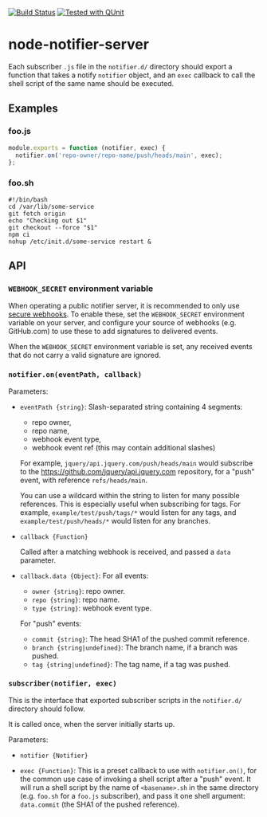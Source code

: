 [![Build Status](https://github.com/jquery/node-notifier-server/actions/workflows/CI.yaml/badge.svg)](https://github.com/jquery/node-notifier-server/actions/workflows/CI.yaml) [![Tested with QUnit](https://img.shields.io/badge/tested_with-qunit-9c3493.svg)](https://qunitjs.com/)

# node-notifier-server

Each subscriber `.js` file in the `notifier.d/` directory should export a function that takes a notify `notifier` object, and an `exec` callback to call the shell script of the same name should be executed.

## Examples

### foo.js

```javascript
module.exports = function (notifier, exec) {
  notifier.on('repo-owner/repo-name/push/heads/main', exec);
};
```

### foo.sh

```shell
#!/bin/bash
cd /var/lib/some-service
git fetch origin
echo "Checking out $1"
git checkout --force "$1"
npm ci
nohup /etc/init.d/some-service restart &
```

## API

### `WEBHOOK_SECRET` environment variable

When operating a public notifier server, it is recommended to only use [secure webhooks](https://docs.github.com/en/developers/webhooks-and-events/webhooks/securing-your-webhooks). To enable these, set the `WEBHOOK_SECRET` environment variable on your server, and configure your source of webhooks (e.g. GitHub.com) to use these to add signatures to delivered events.

When the `WEBHOOK_SECRET` environment variable is set, any received events that do not carry a valid signature are ignored.

### `notifier.on(eventPath, callback)`

Parameters:
* `eventPath {string}`: Slash-separated string containing 4 segments:
  - repo owner,
  - repo name,
  - webhook event type,
  - webhook event ref (this may contain additional slashes)

  For example, `jquery/api.jquery.com/push/heads/main` would subscribe to the https://github.com/jquery/api.jquery.com repository, for a "push" event, with reference `refs/heads/main`.

  You can use a wildcard within the string to listen for many possible references.
  This is especially useful when subscribing for tags.
  For example, `example/test/push/tags/*` would listen for any tags, and `example/test/push/heads/*` would listen for any branches.

* `callback {Function}`

  Called after a matching webhook is received, and passed a `data` parameter.

* `callback.data {Object}`:
  For all events:
  - `owner {string}`: repo owner.
  - `repo {string}`: repo name.
  - `type {string}`: webhook event type.

  For "push" events:
  - `commit {string}`: The head SHA1 of the pushed commit reference.
  - `branch {string|undefined}`: The branch name, if a branch was pushed.
  - `tag {string|undefined}`: The tag name, if a tag was pushed.

### `subscriber(notifier, exec)`

This is the interface that exported subscriber scripts in the `notifier.d/` directory should follow.

It is called once, when the server initially starts up.

Parameters:

* `notifier {Notifier}`

* `exec {Function}`: This is a preset callback to use with `notifier.on()`, for the common use case of invoking a shell script after a "push" event. It will run a shell script by the name of `<basename>.sh` in the same directory (e.g. `foo.sh` for a `foo.js` subscriber), and pass it one shell argument: `data.commit` (the SHA1 of the pushed reference).
